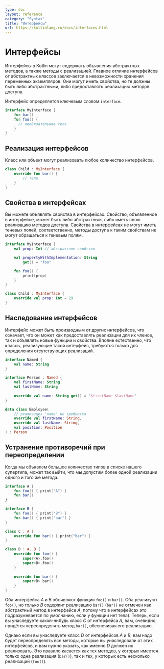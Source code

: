 ```yaml
---
type: doc
layout: reference
category: "Syntax"
title: "Интерфейсы"
url: https://kotlinlang.ru/docs/interfaces.html
---
```


<!-- При переводе статьи оригинальная версия была от 02 September 2021 -->

<!-- # Interfaces -->
# Интерфейсы

<!-- Interfaces in Kotlin can contain declarations of abstract methods, as well as method
implementations. What makes them different from abstract classes is that interfaces cannot store a state. They can have
properties, but these need to be abstract or provide accessor implementations. -->
Интерфейсы в Kotlin могут содержать объявления абстрактных методов, а также методы с реализацией.
Главное отличие интерфейсов от абстрактных классов заключается в невозможности хранения переменных экземпляров.
Они могут иметь свойства, но те должны быть либо абстрактными, либо предоставлять реализацию методов доступа. 

<!-- An interface is defined using the keyword `interface`: -->
Интерфейс определяется ключевым словом `interface`.

```kotlin
interface MyInterface {
    fun bar()
    fun foo() {
      // необязательное тело
    }
}
```

<a name="implementing-interfaces"></a>
<!-- ## Implementing interfaces -->
## Реализация интерфейсов

<!-- A class or object can implement one or more interfaces: -->
Класс или объект могут реализовать любое количество интерфейсов.

```kotlin
class Child : MyInterface {
    override fun bar() {
        // тело
    }
}
```

<a name="properties-in-interfaces"></a>
<!-- ## Properties in interfaces -->
## Свойства в интерфейсах

<!-- You can declare properties in interfaces. A property declared in an interface can either be abstract or provide
implementations for accessors. Properties declared in interfaces can't have backing fields, and therefore accessors
declared in interfaces can't reference them: -->
Вы можете объявлять свойства в интерфейсах. Свойство, объявленное в интерфейсе, может быть либо абстрактным,
либо иметь свою реализацию методов доступа. Свойства в интерфейсах не могут иметь теневых полей, соответственно,
методы доступа к таким свойствам не могут обращаться к теневым полям.

```kotlin
interface MyInterface {
    val prop: Int // абстрактное свойство

    val propertyWithImplementation: String
        get() = "foo"

    fun foo() {
        print(prop)
    }
}

class Child : MyInterface {
    override val prop: Int = 29
}
```

<a name="interfaces-inheritance"></a>
<!-- ## Interfaces Inheritance -->
## Наследование интерфейсов

<!-- An interface can derive from other interfaces, meaning it can both provide implementations for their members and declare new
functions and properties. Quite naturally, classes implementing such an interface are only required to define
the missing implementations: -->
Интерфейс может быть производным от других интерфейсов, что означает, что он может как предоставлять реализации для их членов,
так и объявлять новые функции и свойства. Вполне естественно, что классы, реализующие такой интерфейс,
требуются только для определения отсутствующих реализаций.

```kotlin
interface Named {
    val name: String
}

interface Person : Named {
    val firstName: String
    val lastName: String
    
    override val name: String get() = "$firstName $lastName"
}

data class Employee(
    // реализация 'name' не требуется
    override val firstName: String,
    override val lastName: String,
    val position: Position
) : Person
```

<a name="resolving-overriding-conflicts"></a>
<!-- ## Resolving overriding conflicts -->
## Устранение противоречий при переопределении

<!-- When you declare many types in your supertype list, you may inherit more than one implementation of the same method: -->
Когда мы объявлем большое количество типов в списке нашего супертипа, может так выйти, что мы допустим более одной реализации одного и того же метода.

```kotlin
interface A {
    fun foo() { print("A") }
    fun bar()
}

interface B {
    fun foo() { print("B") }
    fun bar() { print("bar") }
}

class C : A {
    override fun bar() { print("bar") }
}

class D : A, B {
    override fun foo() {
        super<A>.foo()
        super<B>.foo()
    }
    
    override fun bar() {
        super<B>.bar()
    }
}
```

<!-- Interfaces *A* and *B* both declare functions *foo()* and *bar()*. Both of them implement *foo()*, but only *B* implements
*bar()* (*bar()* is not marked as abstract in *A*, because this is the default for interfaces if the function has no body).
Now, if you derive a concrete class *C* from *A*, you have to override *bar()* and provide an implementation. -->
Оба интерфейса *A* и *B* объявляют функции `foo()` и `bar()`. Оба реализуют `foo()`, но только *B* содержит реализацию `bar()`
(`bar()` не отмечен как абстрактный метод в интерфейсе *A*, потому что в интерфейсах это подразумевается по умолчанию, если у функции нет тела).
Теперь, если вы унаследуете какой-нибудь класс *C* от интерфейса *A*, вам, очевидно, придётся переопределять метод `bar()`, обеспечивая его реализацию. 

<!-- However, if you derive *D* from *A* and *B*, you need to implement all the methods that you have
inherited from multiple interfaces, and you need to specify how exactly *D* should implement them. This rule applies
both to methods for which you've inherited a single implementation (*bar()*) and to those for which you've inherited multiple implementations (*foo()*). -->
Однако если вы унаследуете класс *D* от интерфейсов *A* и *B*, вам надо будет переопределять все методы, которые вы унаследовали от этих интерфейсов,
и вам нужно указать, как именно *D* должен их реализовать.
Это правило касается как тех методов, у которых имеется только одна реализация (`bar()`), так и тех, у которых есть несколько реализаций (`foo()`).

